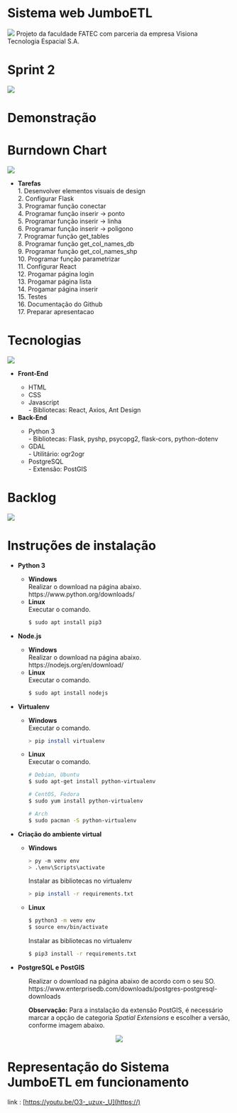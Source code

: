 # Sistema web JumboETL
![](https://i.imgur.com/pmG7ERF.png)
Projeto da faculdade FATEC com parceria da empresa Visiona Tecnologia Espacial S.A.

# Sprint 2
![](https://i.imgur.com/eiujiX8.png)

# Demonstração

# Burndown Chart
![](https://i.imgur.com/b5Yyi81.png)


<ul>
  <li><b>Tarefas</b></li>
    1. Desenvolver elementos visuais de design<br/>
    2. Configurar Flask<br/>
    3. Programar função conectar<br/>
    4. Programar função inserir -> ponto<br/>
    5. Programar função inserir -> linha<br/>
    6. Programar função inserir -> poligono<br/>
    7. Programar função get_tables<br/>
    8. Programar função get_col_names_db<br/>
    9. Programar função get_col_names_shp<br/>
    10. Programar função parametrizar<br/>
    11. Configurar React<br/>
    12. Progamar página login<br/>
    13. Progamar página lista<br/>
    14. Progamar página inserir<br/>
    15. Testes<br/>
    16. Documentação do Github<br/>
    17. Preparar apresentacao
</ul>

# Tecnologias
![](https://i.imgur.com/w3jtxBV.jpg)

<ul>
  <li><b>Front-End</b></li>
    <ul>
      <li>HTML</li>
      <li>CSS</li>
      <li>Javascript</li>
          - Bibliotecas: React, Axios, Ant Design
    </ul>
  
  <li><b>Back-End</b></li>
    <ul>
      <li>Python 3</li>
          - Bibliotecas: Flask, pyshp, psycopg2, flask-cors, python-dotenv
      <li>GDAL</li>
          - Utilitário: ogr2ogr
      <li>PostgreSQL</li>
          - Extensão: PostGIS   
    </ul>
</ul>

# Backlog
![](https://i.imgur.com/W6hY6KK.png)

# Instruções de instalação



<ul>
  <li><b>Python 3</b></li>
    <ul>
    <li><b>Windows</b></li> Realizar o download na página abaixo.<br/>https://www.python.org/downloads/
    <li><b>Linux</b></li> Executar o comando.<br/>

```bash
$ sudo apt install pip3
```
   </ul>
</ul>
 
<ul>
  <li><b>Node.js</b></li>
    <ul>
    <li><b>Windows</b></li> Realizar o download na página abaixo.<br/>https://nodejs.org/en/download/
    <li><b>Linux</b></li>Executar o comando.<br/>
    
```bash
$ sudo apt install nodejs
```    
  </ul>
</ul>

<ul>
  <li><b>Virtualenv</b></li>
  <ul>
    <li><b>Windows</b></li> Executar o comando.<br/>
   
```bash
> pip install virtualenv
```

   <li><b>Linux</b></li>Executar o comando.<br/>  
 
```bash
# Debian, Ubuntu
$ sudo apt-get install python-virtualenv

# CentOS, Fedora
$ sudo yum install python-virtualenv

# Arch
$ sudo pacman -S python-virtualenv
```

  </ul>  
</ul>
 
<ul>

<li><b>Criação do ambiente virtual</b></li>

<ul>

<li><b>Windows</b></li>

```bash
> py -m venv env
> .\env\Scripts\activate
```

   Instalar as bibliotecas no virtualenv
```bash
> pip install -r requirements.txt
```

<li><b>Linux</b></li>

```bash
$ python3 -m venv env
$ source env/bin/activate
```

   Instalar as bibliotecas no virtualenv
```bash
$ pip3 install -r requirements.txt
```

</ul>

</ul>

<ul>
  <li><b>PostgreSQL e PostGIS</b></li>
  <ul>
  Realizar o download na página abaixo de acordo com o seu SO.<br/>
  https://www.enterprisedb.com/downloads/postgres-postgresql-downloads
  
  <p></p>
  
  **Observação:** Para a instalação da extensão PostGIS, é necessário marcar a opção de categoria <i>Spatial Extensions</i> e escolher a versão, conforme imagem abaixo.
  </ul>
</ul>

<p align="center"><img src  = "https://i.stack.imgur.com/FvTZm.png"></center></p>


# Representação do Sistema JumboETL em funcionamento
link : [https://youtu.be/O3-_uzux-_U](https://)

